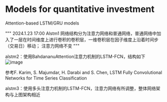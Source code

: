 # Models for quantitative investment

Attention-based LSTM/GRU models

"""
2024.1.23 17:00
Alstm1
网络结构分为注意力网络和普通网络，普通网络中加入了一层在时间维度上进行卷积的卷积层，一维卷积层在因子维度上沿着时间步（交易日）移动；
注意力网络不变
"""

alstm2：使用BahdananuAttention注意力机制的LSTM-FCN，结构如下
![image](https://github.com/SKYDOGGGG/miyuan/assets/140141758/9da751b8-cb34-4c4b-9bf5-d43a026da48d)

参考F. Karim, S. Majumdar, H. Darabi and S. Chen, LSTM Fully Convolutional Networks for Time Series Classification

alstm3：使用多头注意力机制的LSTM-FCN，注意力网络有所调整，整体网络架构与上图架构相近
